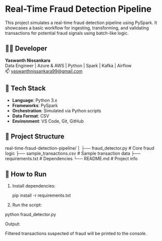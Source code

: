 # Real-Time Fraud Detection Pipeline

This project simulates a real-time fraud detection pipeline using PySpark. It showcases a basic workflow for ingesting, transforming, and validating transactions for potential fraud signals using batch-like logic.

## 👨‍💻 Developer

**Yaswanth Nissankara**  
Data Engineer | Azure & AWS | Python | Spark | Kafka | Airflow  
📫 yaswanthnissankara99@gmail.com

## 🧰 Tech Stack

- **Language**: Python 3.x
- **Frameworks**: PySpark
- **Orchestration**: Simulated via Python scripts
- **Data Format**: CSV
- **Environment**: VS Code, Git, GitHub

## 📂 Project Structure

real-time-fraud-detection-pipeline/
│
├── fraud_detector.py # Core fraud logic
├── sample_transactions.csv # Sample transaction data
├── requirements.txt # Dependencies
└── README.md # Project info


## 🚀 How to Run

1. Install dependencies:

   pip install -r requirements.txt


2. Run the script:


python fraud_detector.py

Output:

Filtered transactions suspected of fraud will be printed to the console.
